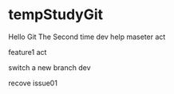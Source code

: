 # tempStudyGit
Hello Git
The Second time
dev help
maseter act



feature1 act

switch a new branch dev

recove issue01
